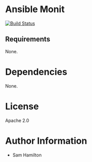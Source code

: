 # Ansible Monit

[![Build Status](https://travis-ci.org/blazingbarons/ansible-role-monit.svg?branch=master)](https://travis-ci.org/blazingbarons/ansible-role-monit)

## Requirements

None.

# Dependencies

None.

# License

Apache 2.0

# Author Information

- Sam Hamilton
